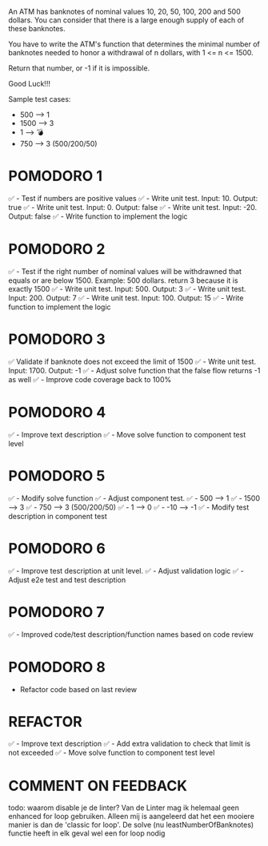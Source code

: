 An ATM has banknotes of nominal values 10, 20, 50, 100, 200 and 500 dollars. You can consider that there is a large enough supply of each of these banknotes.

You have to write the ATM's function that determines the minimal number of banknotes needed to honor a withdrawal of n dollars, with 1 <= n <= 1500.

Return that number, or -1 if it is impossible.

Good Luck!!!

Sample test cases:
- 500 --> 1
- 1500 --> 3
- 1 --> 💣
- 750 --> 3 (500/200/50)

# POMODORO 1
✅ - Test if numbers are positive values
  ✅ - Write unit test. Input: 10. Output: true
  ✅ - Write unit test. Input: 0. Output: false
  ✅ - Write unit test. Input: -20. Output: false
✅ - Write function to implement the logic

# POMODORO 2
✅ - Test if the right number of nominal values will be withdrawned that equals or are below 1500. Example: 500 dollars. return 3 because it is exactly 1500
  ✅ - Write unit test. Input: 500. Output: 3
  ✅ - Write unit test. Input: 200. Output: 7
  ✅ - Write unit test. Input: 100. Output: 15
✅ - Write function to implement the logic

# POMODORO 3
✅ Validate if banknote does not exceed the limit of 1500
 ✅ - Write unit test. Input: 1700. Output: -1
✅ - Adjust solve function that the false flow returns -1 as well
✅ - Improve code coverage back to 100%

# POMODORO 4
✅ - Improve text description
✅ - Move solve function to component test level

# POMODORO 5
✅ - Modify solve function 
  ✅ - Adjust component test. 
    ✅ - 500 --> 1
    ✅ - 1500 --> 3
    ✅ - 750 --> 3 (500/200/50)
    ✅ - 1 --> 0
    ✅ - -10 --> -1
✅ - Modify test description in component test

# POMODORO 6
✅ - Improve test description at unit level. 
✅ - Adjust validation logic
✅ - Adjust e2e test and test description 
  
# POMODORO 7
✅ - Improved code/test description/function names based on code review

# POMODORO 8
- Refactor code based on last review

# REFACTOR
✅ - Improve text description
✅ - Add extra validation to check that limit is not exceeded
✅ - Move solve function to component test level

# COMMENT ON FEEDBACK

 todo: waarom disable je de linter?
  Van de Linter mag ik helemaal geen enhanced for loop gebruiken. Alleen mij is aangeleerd dat het een mooiere manier is dan de 'classic for loop'. 
  De solve (nu leastNumberOfBanknotes) functie heeft in elk geval wel een for loop nodig